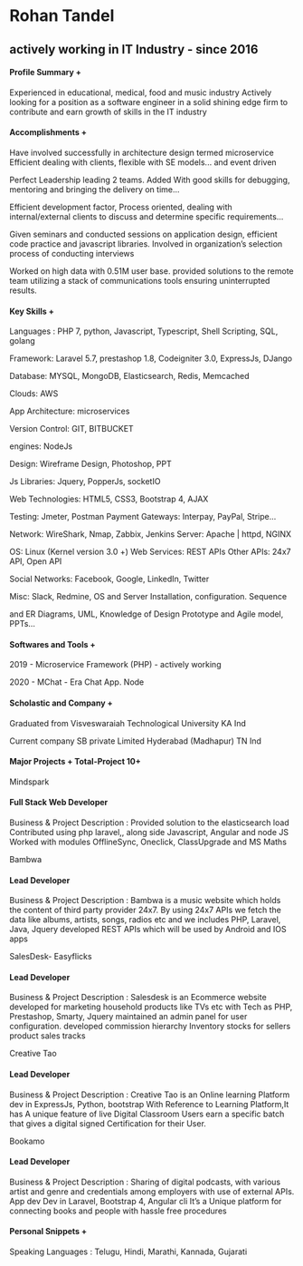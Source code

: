 # Rohan Tandel
## actively working in IT Industry - since 2016

#### Profile Summary +
Experienced in educational, medical, food and music industry Actively looking for a position as a software engineer in a solid shining edge firm to contribute and earn growth of skills in the IT industry

#### Accomplishments + 
Have involved successfully in architecture design termed microservice Efficient dealing with clients, flexible with SE models...  and event driven 

Perfect Leadership leading 2 teams. Added With good skills for debugging, mentoring and bringing the delivery on time...

Efficient development factor, Process oriented, dealing with internal/external clients to discuss and determine specific requirements...

Given seminars and conducted sessions on application design, efficient code practice and javascript libraries.  Involved  in organization’s selection process of conducting interviews

Worked on high data  with 0.51M user base. provided solutions to the remote team utilizing a stack of communications tools  ensuring uninterrupted results.

#### Key Skills +
Languages : PHP 7, python, Javascript, Typescript, Shell Scripting, SQL, golang

Framework: Laravel 5.7, prestashop 1.8, Codeigniter 3.0, ExpressJs, DJango

Database: MYSQL, MongoDB, Elasticsearch, Redis, Memcached

Clouds: AWS

App Architecture: microservices 

Version Control: GIT, BITBUCKET    

engines: NodeJs

Design: Wireframe Design, Photoshop, PPT

Js Libraries: Jquery, PopperJs, socketIO 

Web Technologies: HTML5, CSS3, Bootstrap 4, AJAX

Testing: Jmeter, Postman Payment Gateways: Interpay, PayPal, Stripe...

Network: WireShark, Nmap, Zabbix, Jenkins     Server: Apache | httpd, NGINX 

OS: Linux  (Kernel version 3.0 +)  Web Services: REST APIs  Other APIs: 24x7 API, Open API

Social Networks: Facebook, Google, LinkedIn, Twitter

Misc: Slack, Redmine, OS and Server Installation, configuration. Sequence

and ER Diagrams, UML, Knowledge of Design Prototype and Agile model, PPTs…



#### Softwares and Tools + 
2019 - Microservice Framework (PHP) - actively working

2020 - MChat - Era Chat App. Node

#### Scholastic and Company + 

Graduated from Visveswaraiah Technological University KA Ind

Current company SB private Limited Hyderabad (Madhapur) TN Ind

#### Major Projects +								Total-Project 10+ 

Mindspark
#### Full Stack Web Developer
Business & Project Description :
Provided solution to the elasticsearch load
Contributed using php laravel,, along side Javascript, Angular and node JS
Worked with modules OfflineSync, Oneclick, ClassUpgrade and MS Maths

Bambwa
#### Lead Developer
Business & Project Description :
Bambwa is a music website which holds the content of third party provider
24x7. By using 24x7 APIs we fetch the data like albums, artists, songs, radios etc and we includes PHP, Laravel, Java, Jquery
developed REST APIs which will be used by Android and IOS apps

SalesDesk- Easyflicks
#### Lead Developer
Business & Project Description :
Salesdesk is an Ecommerce website developed for marketing household products like TVs etc with Tech as PHP, Prestashop, Smarty, Jquery
maintained an admin panel for user configuration. developed commission hierarchy
Inventory stocks for sellers product sales tracks

Creative Tao
#### Lead Developer
Business & Project Description :
Creative Tao is an Online learning Platform dev in ExpressJs, Python, bootstrap
With Reference to Learning Platform,It has A unique feature of live Digital Classroom
Users earn a specific batch that gives a digital signed Certification for their User.

Bookamo 
#### Lead Developer
Business & Project Description :
Sharing of digital podcasts, with various artist and genre and credentials  among
employers with use of external APIs. App dev Dev in Laravel, Bootstrap 4, Angular cli
It’s a Unique platform for connecting books and people with hassle free procedures



#### Personal Snippets +
Speaking Languages	:	Telugu, Hindi, Marathi, Kannada, Gujarati
